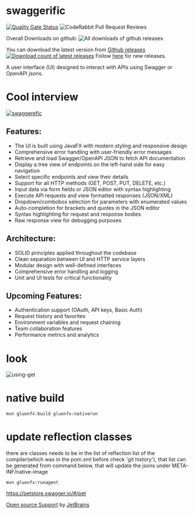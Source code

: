 # swaggerific

[![Quality Gate Status](https://sonarcloud.io/api/project_badges/measure?project=ozkanpakdil_swaggerific&metric=alert_status)](https://sonarcloud.io/summary/new_code?id=ozkanpakdil_swaggerific) ![CodeRabbit Pull Request Reviews](https://img.shields.io/coderabbit/prs/github/ozkanpakdil/swaggerific?labelColor=171717&color=FF570A&link=https%3A%2F%2Fcoderabbit.ai&label=CodeRabbit%20Reviews)

Overall Downloads on github: ![All downloads of github releases](https://img.shields.io/github/downloads/ozkanpakdil/swaggerific/total)

You can download the latest version from [Github releases ![Download count of latest releases](https://img.shields.io/github/downloads/ozkanpakdil/swaggerific/latest/total.svg)](https://github.com/ozkanpakdil/swaggerific/releases) Follow [here](https://bsky.app/profile/swaggerific.bsky.social) for new releases.

A user interface (UI) designed to interact with APIs using Swagger or OpenAPI jsons.

# Cool interview  
[![swaggerefic](http://img.youtube.com/vi/3_T0LDZ-Wt4/0.jpg)](http://www.youtube.com/watch?v=3_T0LDZ-Wt4 "How to use swaggerific and interview with ozkan pakdil")

## Features:
- The UI is built using JavaFX with modern styling and responsive design
- Comprehensive error handling with user-friendly error messages
- Retrieve and load Swagger/OpenAPI JSON to fetch API documentation
- Display a tree view of endpoints on the left-hand side for easy navigation
- Select specific endpoints and view their details
- Support for all HTTP methods (GET, POST, PUT, DELETE, etc.)
- Input data via form fields or JSON editor with syntax highlighting
- Execute API requests and view formatted responses (JSON/XML)
- Dropdown/combobox selection for parameters with enumerated values
- Auto-completion for brackets and quotes in the JSON editor
- Syntax highlighting for request and response bodies
- Raw response view for debugging purposes

## Architecture:
- SOLID principles applied throughout the codebase
- Clean separation between UI and HTTP service layers
- Modular design with well-defined interfaces
- Comprehensive error handling and logging
- Unit and UI tests for critical functionality

## Upcoming Features:
- Authentication support (OAuth, API keys, Basic Auth)
- Request history and favorites
- Environment variables and request chaining
- Team collaboration features
- Performance metrics and analytics

# look
![using-get](https://github.com/ozkanpakdil/swaggerific/assets/604405/748eb2a8-3578-45e3-ac95-e8246ef27785)

# native build
```shell
mvn gluonfx:build gluonfx:nativerun
```
# update reflection classes
there are classes needs to be in the list of reflection list of the compiler(which was in the pom.xml before check 'git history'), that list can be generated from command below, that will update the jsons under META-INF/native-image  
```shell
mvn gluonfx:runagent
```

https://petstore.swagger.io/#/pet

 [Open source Support](https://jb.gg/OpenSourceSupport) by [JetBrains](https://www.jetbrains.com)
